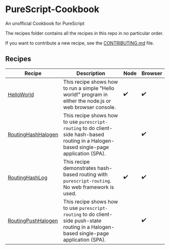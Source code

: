 # PureScript-Cookbook

An unofficial Cookbook for PureScript

The recipes folder contains all the recipes in this repo in no particular order.

If you want to contribute a new recipe, see the [CONTRIBUTING.md](./CONTRIBUTING.md) file.

## Recipes

| Recipe | Description | Node | Browser |
| - | - | - | - |
| [HelloWorld](recipes/HelloWorld) | This recipe shows how to run a simple "Hello world!" program in either the node.js or web browser console. | :heavy_check_mark: | :heavy_check_mark: |
| [RoutingHashHalogen](recipes/RoutingHashHalogen) | This recipe shows how to use `purescript-routing` to do client-side hash-based routing in a Halogen-based single-page application (SPA). |   | :heavy_check_mark: |
| [RoutingHashLog](recipes/RoutingHashLog) | This recipe demonstrates hash-based routing with `purescript-routing`. No web framework is used. | :heavy_check_mark: | :heavy_check_mark: |
| [RoutingPushHalogen](recipes/RoutingPushHalogen) | This recipe shows how to use `purescript-routing` to do client-side push-state routing in a Halogen-based single-page application (SPA). |   | :heavy_check_mark: |
